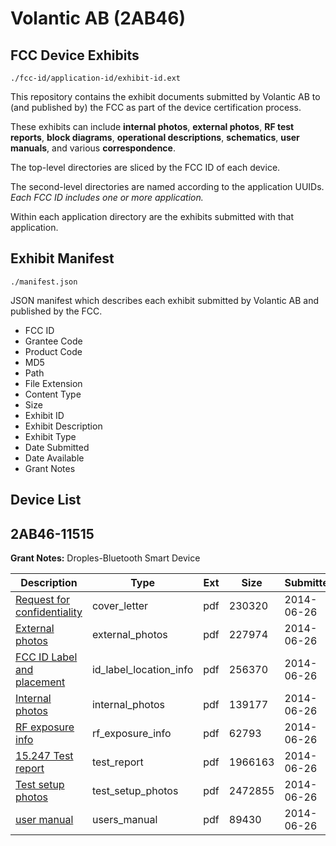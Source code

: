 # Volantic AB (2AB46)
## FCC Device Exhibits

```
./fcc-id/application-id/exhibit-id.ext
```

This repository contains the exhibit documents submitted by Volantic AB to (and published by) the FCC as part of the device certification process.

These exhibits can include **internal photos**, **external photos**, **RF test reports**, **block diagrams**, **operational descriptions**, **schematics**, **user manuals**, and various **correspondence**.

The top-level directories are sliced by the FCC ID of each device.

The second-level directories are named according to the application UUIDs. *Each FCC ID includes one or more application.*

Within each application directory are the exhibits submitted with that application. 

## Exhibit Manifest

```
./manifest.json
```

JSON manifest which describes each exhibit submitted by Volantic AB and published by the FCC.

- FCC ID
- Grantee Code
- Product Code
- MD5
- Path
- File Extension
- Content Type
- Size
- Exhibit ID
- Exhibit Description
- Exhibit Type
- Date Submitted
- Date Available
- Grant Notes

## Device List
## 2AB46-11515
**Grant Notes:** Droples-Bluetooth Smart Device

| Description | Type | Ext | Size | Submitted | Available |
| ----------- | ---- | --- | ---- | --------- | --------- |
| [Request for confidentiality](2AB46-11515/e2720a2adee0766d183cd7224a7763fe/2307108.pdf) | cover_letter | pdf | 230320 | 2014-06-26 | 2014-06-26 |
| [External photos](2AB46-11515/e2720a2adee0766d183cd7224a7763fe/2307102.pdf) | external_photos | pdf | 227974 | 2014-06-26 | 2014-06-26 |
| [FCC ID Label and placement](2AB46-11515/e2720a2adee0766d183cd7224a7763fe/2307101.pdf) | id_label_location_info | pdf | 256370 | 2014-06-26 | 2014-06-26 |
| [Internal photos](2AB46-11515/e2720a2adee0766d183cd7224a7763fe/2307106.pdf) | internal_photos | pdf | 139177 | 2014-06-26 | 2014-06-26 |
| [RF exposure info](2AB46-11515/e2720a2adee0766d183cd7224a7763fe/2307107.pdf) | rf_exposure_info | pdf | 62793 | 2014-06-26 | 2014-06-26 |
| [15.247 Test report](2AB46-11515/e2720a2adee0766d183cd7224a7763fe/2307103.pdf) | test_report | pdf | 1966163 | 2014-06-26 | 2014-06-26 |
| [Test setup photos](2AB46-11515/e2720a2adee0766d183cd7224a7763fe/2307104.pdf) | test_setup_photos | pdf | 2472855 | 2014-06-26 | 2014-06-26 |
| [user manual](2AB46-11515/e2720a2adee0766d183cd7224a7763fe/2307105.pdf) | users_manual | pdf | 89430 | 2014-06-26 | 2014-06-26 |
